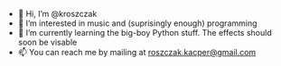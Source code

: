 - 👋 Hi, I’m @kroszczak
- 👀 I’m interested in music and (suprisingly enough) programming
- 🌱 I’m currently learning the big-boy Python stuff. The effects should soon be visable
- 📫 You can reach me by mailing at roszczak.kacper@gmail.com

<!---
kroszczak/kroszczak is a ✨ special ✨ repository because its `README.md` (this file) appears on your GitHub profile.
You can click the Preview link to take a look at your changes.
--->
